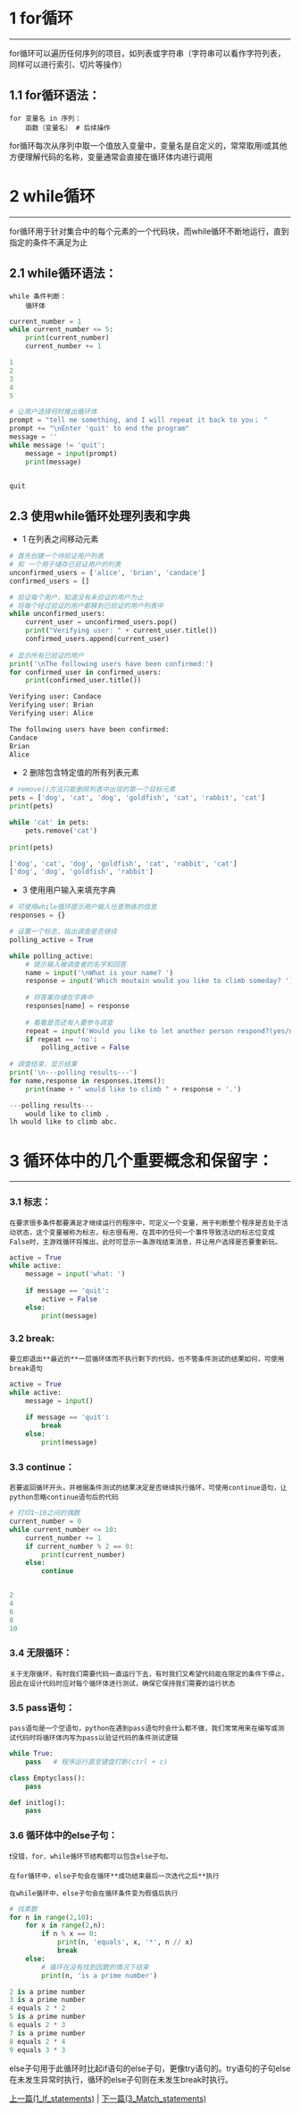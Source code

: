 # 1 for循环

------------

for循环可以遍历任何序列的项目，如列表或字符串（字符串可以看作字符列表，同样可以进行索引、切片等操作）

## 1.1 for循环语法：
```
for 变量名 in 序列：
    函数（变量名） # 后续操作
```
for循环每次从序列中取一个值放入变量中，变量名是自定义的，常常取用i或其他方便理解代码的名称，变量通常会直接在循环体内进行调用


# 2 while循环

--------------

for循环用于针对集合中的每个元素的一个代码块，而while循环不断地运行，直到指定的条件不满足为止

## 2.1 while循环语法：
```
while 条件判断：
    循环体
```


```python
current_number = 1
while current_number <= 5:
    print(current_number)
    current_number += 1

1
2
3
4
5
```


    


```python
# 让用户选择何时推出循环体
prompt = "tell me something, and I will repeat it back to you； "
prompt += "\nEnter 'quit' to end the program"
message = ''
while message != 'quit':
    message = input(prompt)
    print(message)


quit
```

    

## 2.3 使用while循环处理列表和字典

- 1 在列表之间移动元素


```python
# 首先创建一个待验证用户列表
# 和 一个用于储存已验证用户的列表
unconfirmed_users = ['alice', 'brian', 'candace']
confirmed_users = []

# 验证每个用户，知道没有未验证的用户为止
# 将每个经过验证的用户都移到已验证的用户列表中
while unconfirmed_users:
    current_user = unconfirmed_users.pop()
    print("Verifying user: " + current_user.title())
    confirmed_users.append(current_user)
    
# 显示所有已验证的用户
print('\nThe following users have been confirmed:')
for confirmed_user in confirmed_users:
    print(confirmed_user.title())

Verifying user: Candace
Verifying user: Brian
Verifying user: Alice

The following users have been confirmed:
Candace
Brian
Alice
```


    

- 2 删除包含特定值的所有列表元素


```python
# remove()方法只能删除列表中出现的第一个目标元素
pets = ['dog', 'cat', 'dog', 'goldfish', 'cat', 'rabbit', 'cat']
print(pets)

while 'cat' in pets:
    pets.remove('cat')
    
print(pets)

['dog', 'cat', 'dog', 'goldfish', 'cat', 'rabbit', 'cat']
['dog', 'dog', 'goldfish', 'rabbit']
```


    

- 3 使用用户输入来填充字典


```python
# 可使用while循环提示用户输入任意熟练的信息
responses = {}

# 设置一个标志，指出调查是否继续
polling_active = True

while polling_active:
    # 提示输入被调查者的名字和回答
    name = input('\nWhat is your name? ')
    response = input('Which moutain would you like to climb someday? ')
    
    # 将答案存储在字典中
    responses[name] = response
    
    # 看看是否还有人要参与调查
    repeat = input('Would you like to let another person respond?(yes/no) ')
    if repeat == 'no':
        polling_active = False
        
# 调查结束，显示结果
print('\n---polling results---')
for name,response in responses.items():
    print(name + " would like to climb " + response + '.')

---polling results---
    would like to climb .
lh would like to climb abc.
```

    

# 3 循环体中的几个重要概念和保留字：

------------------------------

###  3.1 **标志**：
    在要求很多条件都要满足才继续运行的程序中，可定义一个变量，用于判断整个程序是否处于活动状态，这个变量被称为标志，标志很有用，在其中的任何一个事件导致活动的标志位变成False时，主游戏循环将推出，此时可显示一条游戏结束消息，并让用户选择是否要重新玩。


```python
active = True
while active:
    message = input('what: ')
    
    if message == 'quit':
        active = False
    else:
        print(message)
```

### 3.2 **break**: 
    要立即退出**最近的**一层循环体而不执行剩下的代码，也不管条件测试的结果如何，可使用break语句


```python
active = True
while active:
    message = input()
    
    if message == 'quit':
        break
    else:
        print(message)
```

### 3.3 **continue**： 
    若要返回循环开头，并根据条件测试的结果决定是否继续执行循环，可使用continue语句，让python忽略continue语句后的代码


```python
# 打印1~10之间的偶数
current_number = 0
while current_number <= 10:
    current_number += 1
    if current_number % 2 == 0:
        print(current_number)
    else:
        continue


2
4
6
8
10
```

    

### 3.4 **无限循环**：
    关于无限循环，有时我们需要代码一直运行下去，有时我们又希望代码能在限定的条件下停止，因此在设计代码时应对每个循环体进行测试，确保它保持我们需要的运行状态

### 3.5 **pass语句**：
    pass语句是一个空语句，python在遇到pass语句时会什么都不做，我们常常用来在编写或测试代码时将循环体内写为pass以验证代码的条件测试逻辑


```python
while True:
    pass   # 程序运行直至键盘打断(ctrl + c)

class Emptyclass():
    pass

def initlog():
    pass
```

### 3.6 **循环体中的else子句**：

    ❗没错，for、while循环节结构都可以包含else子句。

    在for循环中，else子句会在循环**成功结束最后一次迭代之后**执行

    在while循环中，else子句会在循环条件变为假值后执行


```python
# 找素数
for n in range(2,10):
    for x in range(2,n):
        if n % x == 0:
            print(n, 'equals', x, '*', n // x)
            break
    else:
        # 循环在没有找到因数的情况下结束
        print(n, 'is a prime number')

2 is a prime number
3 is a prime number
4 equals 2 * 2
5 is a prime number
6 equals 2 * 3
7 is a prime number
8 equals 2 * 4
9 equals 3 * 3
```

else子句用于此循环时比起if语句的else子句，更像try语句的。try语句的子句else在未发生异常时执行，循环的else子句则在未发生break时执行。


[上一篇(1_If_statements)](./1_If_statements.md) \| [下一篇(3_Match_statements)](./3_Match_statements.md)